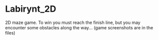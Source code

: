 # Labirynt_2D
2D maze game. To win you must reach the finish line, but you may encounter some obstacles along the way...
(game screenshots are in the files)
